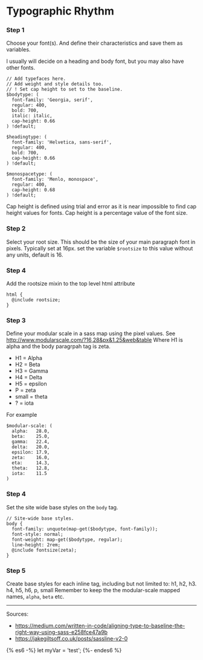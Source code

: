 # Typographic Rhythm

### Step 1

Choose your font(s). And define their characteristics and save them as variables.

I usually will decide on a heading and body font, but you may also have other fonts.

```
// Add typefaces here.
// Add weight and style details too.
// ! Set cap height to set to the baseline.
$bodytype: (
  font-family: 'Georgia, serif',
  regular: 400,
  bold: 700,
  italic: italic,
  cap-height: 0.66
) !default;

$headingtype: (
  font-family: 'Helvetica, sans-serif',
  regular: 400,
  bold: 700,
  cap-height: 0.66
) !default;

$monospacetype: (
  font-family: 'Menlo, monospace',
  regular: 400,
  cap-height: 0.68
) !default;
```

Cap height is defined using trial and error as it is near impossible to find cap height values for fonts.
Cap height is a percentage value of the font size.

### Step 2

Select your root size. This should be the size of your main paragraph font in pixels. Typically set at 16px.
set the variable `$rootsize` to this value without any units, default is 16.

### Step 4
Add the rootsize mixin to the top level html attribute
```
html {
  @include rootsize;
}
```

### Step 3

Define your modular scale in a sass map using the pixel values. See http://www.modularscale.com/?16,28&px&1.25&web&table
Where H1 is alpha and the body paragrpah tag is zeta.
- H1 = Alpha
- H2 = Beta
- H3 = Gamma
- H4 = Delta
- H5 = epsilon
- P = zeta
- small = theta
- ? = iota

For example

```
$modular-scale: (
  alpha:   28.0,
  beta:    25.0,
  gamma:   22.4,
  delta:   20.0,
  epsilon: 17.9,
  zeta:    16.0,
  eta:     14.3,
  theta:   12.8,
  iota:    11.5
)
```
### Step 4

Set the site wide base styles on the `body` tag.
```
// Site-wide base styles.
body {
  font-family: unquote(map-get($bodytype, font-family));
  font-style: normal;
  font-weight: map-get($bodytype, regular);
  line-height: 2rem;
  @include fontsize(zeta);
}
```

### Step 5

Create base styles for each inline tag, including but not limited to: h1, h2, h3. h4, h5, h6, p, small
Remember to keep the the modular-scale mapped names, `alpha`, `beta` etc.

- - -

Sources:
- https://medium.com/written-in-code/aligning-type-to-baseline-the-right-way-using-sass-e258fce47a9b
- https://jakegiltsoff.co.uk/posts/sassline-v2-0



{% es6 -%}
let myVar = 'test';
{%- endes6 %}

